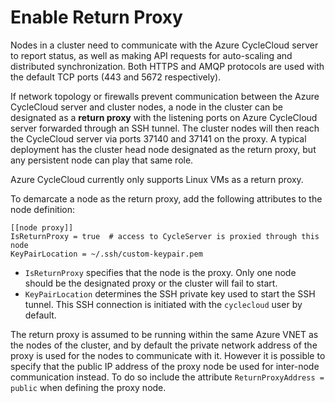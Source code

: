 # Enable Return Proxy

Nodes in a cluster need to communicate with the Azure CycleCloud server to report status, as well as making API requests for auto-scaling and distributed synchronization. Both HTTPS and AMQP protocols are used with the default TCP ports (443 and 5672 respectively).

If network topology or firewalls prevent communication between the Azure CycleCloud server and cluster nodes, a node in the cluster can be designated as a **return proxy** with the listening ports on Azure CycleCloud server forwarded through an SSH tunnel. The cluster nodes will then reach the CycleCloud server via ports 37140 and 37141 on the proxy. A typical deployment has the cluster head node designated as the return proxy, but any persistent node can play that same role.

Azure CycleCloud currently only supports Linux VMs as a return proxy.

To demarcate a node as the return proxy, add the following attributes to the node definition:

    [[node proxy]]
    IsReturnProxy = true  # access to CycleServer is proxied through this node
    KeyPairLocation = ~/.ssh/custom-keypair.pem

- `IsReturnProxy` specifies that the node is the proxy. Only one node should be the designated proxy or the cluster will fail to start.
- `KeyPairLocation` determines the SSH private key used to start the SSH tunnel. This SSH connection is initiated with the `cyclecloud` user by default.

The return proxy is assumed to be running within the same Azure VNET as the nodes of the cluster, and by default the private network address of the proxy is used for the nodes to communicate with it. However it is possible to specify that the public IP address of the proxy node be used for inter-node communication instead. To do so include the attribute `ReturnProxyAddress = public` when defining the proxy node.
